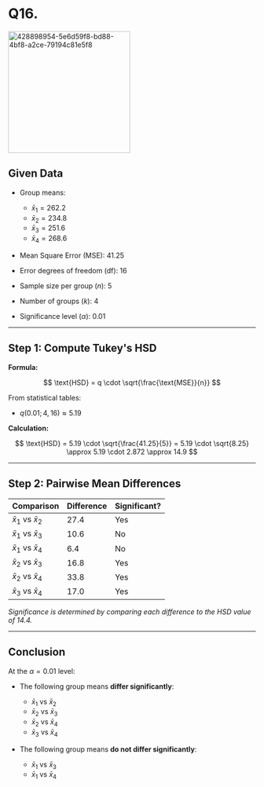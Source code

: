 # Q16.

<img width="248" alt="428898954-5e6d59f8-bd88-4bf8-a2ce-79194c81e5f8" src="https://github.com/user-attachments/assets/2c2444d4-38d2-412a-bc16-04688fb4e3e7" />




## Given Data

- Group means:
  - $\bar{x}_1 = 262.2$  
  - $\bar{x}_2 = 234.8$  
  - $\bar{x}_3 = 251.6$  
  - $\bar{x}_4 = 268.6$  

- Mean Square Error (MSE): 41.25  
- Error degrees of freedom (df): 16  
- Sample size per group ($n$): 5  
- Number of groups ($k$): 4  
- Significance level ($\alpha$): 0.01

---

## Step 1: Compute Tukey's HSD

**Formula:**

$$
\text{HSD} = q \cdot \sqrt{\frac{\text{MSE}}{n}}
$$

From statistical tables:

- $q(0.01; 4, 16) \approx 5.19$

**Calculation:**

$$
\text{HSD} = 5.19 \cdot \sqrt{\frac{41.25}{5}}  
= 5.19 \cdot \sqrt{8.25}  
\approx 5.19 \cdot 2.872  
\approx 14.9
$$

---

## Step 2: Pairwise Mean Differences

| Comparison        | Difference | Significant? |
|-------------------|------------|---------------|
| $\bar{x}_1$ vs $\bar{x}_2$ | 27.4       | Yes           |
| $\bar{x}_1$ vs $\bar{x}_3$ | 10.6       | No            |
| $\bar{x}_1$ vs $\bar{x}_4$ | 6.4        | No            |
| $\bar{x}_2$ vs $\bar{x}_3$ | 16.8       | Yes           |
| $\bar{x}_2$ vs $\bar{x}_4$ | 33.8       | Yes           |
| $\bar{x}_3$ vs $\bar{x}_4$ | 17.0       | Yes           |

*Significance is determined by comparing each difference to the HSD value of 14.4.*

---

## Conclusion

At the $\alpha = 0.01$ level:

- The following group means **differ significantly**:
  - $\bar{x}_1$ vs $\bar{x}_2$  
  - $\bar{x}_2$ vs $\bar{x}_3$  
  - $\bar{x}_2$ vs $\bar{x}_4$  
  - $\bar{x}_3$ vs $\bar{x}_4$

- The following group means **do not differ significantly**:
  - $\bar{x}_1$ vs $\bar{x}_3$  
  - $\bar{x}_1$ vs $\bar{x}_4$
